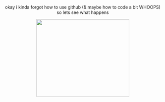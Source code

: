 <html>
<body style="text-align:center;">

<!-- html nerds how do i make the text center aligned again... -->
okay i kinda forgot how to use github (& maybe how to code a bit WHOOPS) so lets see what happens

<p align="center">
  <a href="https://www.pinterest.com/pin/1089097122382583818/"><img src="https://i.pinimg.com/control2/736x/89/a5/21/89a521f2b4a4fd6d4596acb8dabfae57.jpg" width=300 height=250></a>
</p>

</html>
